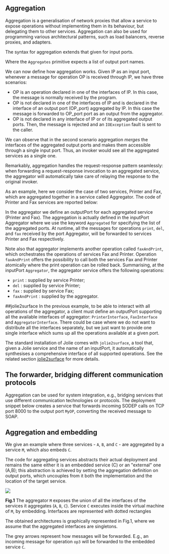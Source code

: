 ## Aggregation

Aggregation is a generalisation of network proxies that allow a service to expose operations without implementing them in its behaviour, but delegating them to other services. Aggregation can also be used for programming various architectural patterns, such as load balancers, reverse proxies, and adapters.

The syntax for aggregation extends that given for input ports.

<div class="syntax" src="syntax_aggregation_1.ol"></div>

Where the `Aggregates` primitive expects a list of output port names.

We can now define how aggregation works. Given IP as an input port, whenever a message for operation OP is received through IP, we have three scenarios:

- OP is an operation declared in one of the interfaces of IP. In this case, the message is normally received by the program.
- OP is not declared in one of the interfaces of IP and is declared in the interface of an output port (OP\_port) aggregated by IP. In this case the message is forwarded to OP\_port port as an output from the aggregator.
- OP is not declared in any interface of IP or of its aggregated output ports. Then, the message is rejected and an `IOException` fault is sent to the caller.

We can observe that in the second scenario aggregation *merges* the interfaces of the aggregated output ports and makes them accessible through a single input port. Thus, an invoker would see all the aggregated services as a single one.

Remarkably, aggregation handles the request-response pattern seamlessly: when forwarding a request-response invocation to an aggregated service, the aggregator will automatically take care of relaying the response to the original invoker.

As an example, here we consider the case of two services, Printer and Fax, which are aggregated together in a service called Aggregator. The code of Printer and Fax services are reported below:

<div class="code" src="aggregation_orchestration_printer_and_fax.ol"></div>

In the aggregator we define an outputPort for each aggregated service (Printer and Fax). The aggregation is actually defined in the inputPort Aggregator where we use the keyword `Aggregated` for specifying the list of the aggregated ports. At runtime, all the messages for operations `print`, `del`, and `fax` received by the port Aggregator, will be forwarded to services Printer and Fax respectively.

<div class="code" src="aggregation_orchestration_aggregator.ol"></div>

Note also that aggregator implements another operation called `faxAndPrint`, which orchestrates the operations of services Fax and Printer. Operation `faxAndPrint` offers the possibility to call both the services Fax and Printer atomically where the print operation can be rolled back. Summarising, at the inputPort `Aggregator`, the aggregator service offers the following operations:
- `print` : supplied by service Printer;
- `del`   : supplied by service Printer;
- `fax`	  : supplied by service Fax;
- `faxAndPrint` : supplied by the aggregator.

##jolie2surface
In the previous example, to be able to interact with all operations of the aggregator, a client must define an outputPort supporting all the available interfaces of aggregator: `PrinterInterface`, `FaxInterface` and `AggregatorInterface`. There could be case where we do not want to distribute all the interfaces separately, but we just want to provide one single interface which sums up all the operations available at a given port.

The standard installation of Jolie comes with `jolie2surface`, a tool that, given a Jolie service and the name of an inputPort, it automatically synthesises a comprehensive interface of all supported operations. See the related section [jolie2surface](other_tools/jolie2surface.html) for more details.

## The forwarder, bridging different communication protocols

Aggregation can be used for system integration, e.g., bridging services that use different communication technologies or protocols. The deployment snippet below creates a service that forwards incoming SODEP calls on TCP port 8000 to the output port `MyOP`, converting the received message to SOAP.

<div class="code" src="aggregation_1.ol"></div>

## Aggregation and embedding

We give an example where three services - `A`, `B`, and `C` - are aggregated by a service `M`, which also embeds `C`.

<div class="code" src="aggregation_2.ol"></div>

The code for aggregating services abstracts their actual deployment and remains the same either it is an embedded service (C) or an "external" one (A,B); this abstraction is achieved by setting the aggregation definition on output ports, which uncouples from it both the implementation and the location of the target service.

<div class="doc_image">
	<img src="documentation/architectural_composition/img/aggregation_1.png" />
	<p><b>Fig.1</b> The aggregator <code>M</code> exposes the union of all the interfaces of the services it aggregates (<code>A</code>, <code>B</code>, <code>C</code>). Service <code>C</code> executes inside the virtual machine of <code>M</code>, by embedding. Interfaces are represented with dotted rectangles</p>
</div>

The obtained architectures is graphically represented in Fig.1, where we assume that the aggregated interfaces are singletons.

The grey arrows represent how messages will be forwarded. E.g., an incoming message for operation `op3` will be forwarded to the embedded service `C`.
